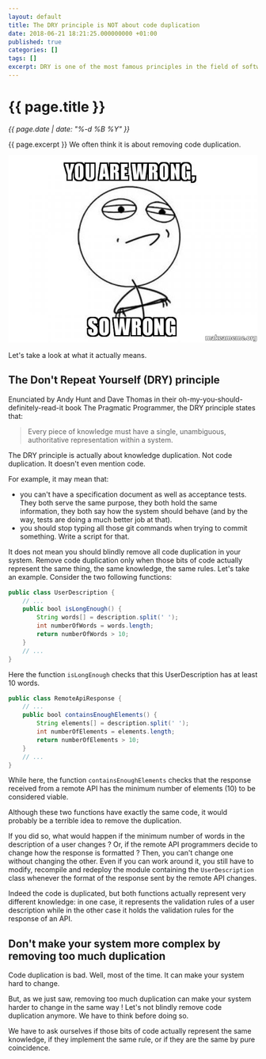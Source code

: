 ```yaml
---
layout: default
title: The DRY principle is NOT about code duplication
date: 2018-06-21 18:21:25.000000000 +01:00
published: true
categories: []
tags: []
excerpt: DRY is one of the most famous principles in the field of software programming. And yet, it is heavily misunderstood.
---
```


# {{ page.title }}
_{{ page.date | date: "%-d %B %Y" }}_

{{ page.excerpt }} We often think it is about removing code duplication.

![](/assets/you-are-wrong.jpg)

Let's take a look at what it actually means. 

## The Don't Repeat Yourself (DRY) principle

Enunciated by Andy Hunt and Dave Thomas in their oh-my-you-should-definitely-read-it book The Pragmatic Programmer, the DRY principle states that:
> Every piece of knowledge must have a single, unambiguous, authoritative representation within a system.

The DRY principle is actually about knowledge duplication. Not code duplication. It doesn't even mention code.

For example, it may mean that: 
- you can't have a specification document as well as acceptance tests.
They both serve the same purpose, they both hold the same information, they both say how the system should behave (and by the way, tests are doing a much better job at that).
- you should stop typing all those git commands when trying to commit something. Write a script for that.

It does not mean you should blindly remove all code duplication in your system.
Remove code duplication only when those bits of code actually represent the same thing, the same knowledge, the same rules.
Let's take an example. Consider the two following functions:

```java
public class UserDescription {
    // ...
    public bool isLongEnough() {
        String words[] = description.split(' ');
        int numberOfWords = words.length;
        return numberOfWords > 10;
    }
    // ...
}
```
Here the function `isLongEnough` checks that this UserDescription has at least 10 words.
```java
public class RemoteApiResponse {
    // ...
    public bool containsEnoughElements() {
        String elements[] = description.split(' ');
        int numberOfElements = elements.length;
        return numberOfElements > 10;
    }
    // ...
}
```  
While here, the function `containsEnoughElements` checks that the response received from a remote API has the minimum number of elements (10) to be considered viable.

Although these two functions have exactly the same code, it would probably be a terrible idea to remove the duplication.

If you did so, what would happen if the minimum number of words in the description of a user changes ? 
Or, if the remote API programmers decide to change how the response is formatted ? 
Then, you can't change one without changing the other.
Even if you can work around it, you still have to modify, recompile and redeploy the module containing the `UserDescription` class whenever the format of the response sent by the remote API changes.   

Indeed the code is duplicated, but both functions actually represent very different knowledge: in one case, it represents the validation rules of a user description while in the other case it holds the validation rules for the response of an API.

## Don't make your system more complex by removing too much duplication

Code duplication is bad. Well, most of the time. 
It can make your system hard to change.

But, as we just saw, removing too much duplication can make your system harder to change in the same way !
Let's not blindly remove code duplication anymore. 
We have to think before doing so.

We have to ask ourselves if those bits of code actually represent the same knowledge, if they implement the same rule, or if they are the same by pure coincidence.
